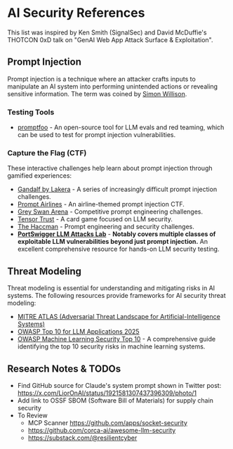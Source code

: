 # AI Security References

This list was inspired by Ken Smith (SignalSec) and David McDuffie's THOTCON 0xD talk on "GenAI Web App Attack Surface & Exploitation".

## Prompt Injection

Prompt injection is a technique where an attacker crafts inputs to manipulate an AI system into performing unintended actions or revealing sensitive information. The term was coined by [Simon Willison](https://simonwillison.net/2022/Sep/12/prompt-injection/).

### Testing Tools

- [promptfoo](https://github.com/promptfoo/promptfoo) - An open-source tool for LLM evals and red teaming, which can be used to test for prompt injection vulnerabilities.

### Capture the Flag (CTF)

These interactive challenges help learn about prompt injection through gamified experiences:

- [Gandalf by Lakera](https://gandalf.lakera.ai/) - A series of increasingly difficult prompt injection challenges.
- [Prompt Airlines](https://promptairlines.com/) - An airline-themed prompt injection CTF.
- [Grey Swan Arena](https://app.grayswan.ai/arena) - Competitive prompt engineering challenges.
- [Tensor Trust](https://tensortrust.ai/) - A card game focused on LLM security.
- [The Haccman](https://thehaccman.com/) - Prompt engineering and security challenges.
- [**PortSwigger LLM Attacks Lab**](https://portswigger.net/web-security/llm-attacks) - **Notably covers multiple classes of exploitable LLM vulnerabilities beyond just prompt injection.** An excellent comprehensive resource for hands-on LLM security testing.

## Threat Modeling

Threat modeling is essential for understanding and mitigating risks in AI systems. The following resources provide frameworks for AI security threat modeling:

- [MITRE ATLAS (Adversarial Threat Landscape for Artificial-Intelligence Systems)](https://atlas.mitre.org/matrices/ATLAS) 
- [OWASP Top 10 for LLM Applications 2025](https://genai.owasp.org/resource/owasp-top-10-for-llm-applications-2025/) 
- [OWASP Machine Learning Security Top 10](https://github.com/OWASP/www-project-machine-learning-security-top-10) - A comprehensive guide identifying the top 10 security risks in machine learning systems.


## Research Notes & TODOs

- Find GitHub source for Claude's system prompt shown in Twitter post: https://x.com/LiorOnAI/status/1921581307437396309/photo/1
- Add link to OSSF SBOM (Software Bill of Materials) for supply chain security
- To Review
  - MCP Scanner https://github.com/apps/socket-security
  - https://github.com/corca-ai/awesome-llm-security
  - https://substack.com/@resilientcyber
